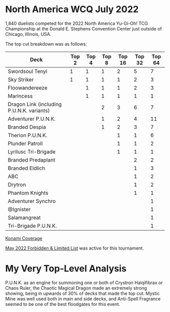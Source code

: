 # North America WCQ July 2022

1,840 duelists competed for the 2022 North America Yu-Gi-Oh! TCG Championship at the Donald E. Stephens Convention Center just outside of Chicago, Illinois, USA.

The top cut breakdown was as follows:

| Deck                                      | Top 2 | Top 4 | Top 8 | Top 16 | Top 32 | Top 64 |
|-------------------------------------------|-------|-------|-------|--------|--------|--------|
| Swordsoul Tenyi                           | 1     | 1     | 1     | 2      | 5      | 7      |
| Sky Striker                               | 1     | 1     | 1     | 1      | 2      | 3      |
| Floowandereeze                            |       | 1     | 1     | 1      | 2      | 3      |
| Marincess                                 |       | 1     | 1     | 1      | 1      | 1      |
| Dragon Link (including P.U.N.K. variants) |       |       | 2     | 3      | 6      | 7      |
| Adventurer P.U.N.K.                       |       |       | 1     | 2      | 4      | 11     |
| Branded Despia                            |       |       | 1     | 2      | 3      | 7      |
| Therion P.U.N.K.                          |       |       |       | 1      | 1      | 6      |
| Plunder Patroll                           |       |       |       | 1      | 1      | 2      |
| Lyrilusc Tri-Brigade                      |       |       |       | 1      | 1      | 1      |
| Branded Predaplant                        |       |       |       |        | 2      | 2      |
| Branded Eldlich                           |       |       |       |        | 1      | 3      |
| ABC                                       |       |       |       |        | 1      | 2      |
| Drytron                                   |       |       |       |        | 1      | 2      |
| Phantom Knights                           |       |       |       |        | 1      | 1      |
| Adventurer Synchro                        |       |       |       |        |        | 1      |
| @Ignister                                 |       |       |       |        |        | 1      |
| Salamangreat                              |       |       |       |        |        | 1      |
| Tri-Brigade P.U.N.K.                      |       |       |       |        |        | 1      |

[Konami Coverage](https://yugiohblog.konami.com/event/championships/na-ygoc-2022/)

[May 2022 Forbidden & Limited List](https://www.yugioh-card.com/en/limited/list_05-2022/) was active for this tournament.

# My Very Top-Level Analysis

P.U.N.K. as an engine for summoning one or both of Crystron Halqifibrax or Chaos Ruler, the Chaotic Magical Dragon made an extremely strong showing, being in upwards of 30% of decks that made the top cut. Mystic Mine was well used both in main and side decks, and Anti-Spell Fragrance seemed to be one of the best floodgates for this event.
